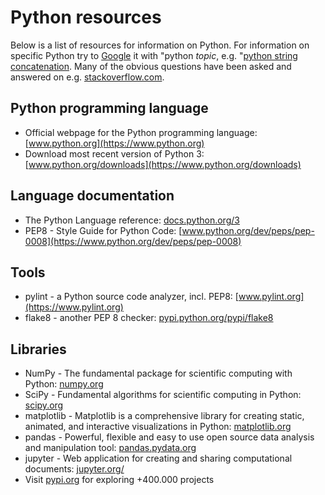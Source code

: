 # Python resources

Below is a list of resources for information on Python. For information on specific Python try to [Google](https://www.google.com/search?q=python) it with "python _topic_, e.g. "[python string concatenation](https://www.google.com/search?q=python+string+concatenation). Many of the obvious questions have been asked and answered on e.g. [stackoverflow.com](https://stackoverflow.com).

## Python programming language

* Official webpage for the Python programming language: 
  [www.python.org](https://www.python.org)
* Download most recent version of Python 3: 
  [www.python.org/downloads](https://www.python.org/downloads)

## Language documentation

* The Python Language reference: 
  [docs.python.org/3](https://docs.python.org/3)
* PEP8 - Style Guide for Python Code: 
  [www.python.org/dev/peps/pep-0008](https://www.python.org/dev/peps/pep-0008)

## Tools

* pylint - a Python source code analyzer, incl. PEP8:
  [www.pylint.org](https://www.pylint.org)
* flake8 - another PEP 8 checker:
  [pypi.python.org/pypi/flake8](https://pypi.python.org/pypi/flake8)

## Libraries

* NumPy - The fundamental package for scientific computing with Python:
  [numpy.org](https://numpy.org/) 
* SciPy -  Fundamental algorithms for scientific computing in Python:
  [scipy.org](https://scipy.org)
* matplotlib - Matplotlib is a comprehensive library for creating static, animated, and interactive visualizations in Python:
  [matplotlib.org](https://matplotlib.org)
* pandas - Powerful, flexible and easy to use open source data analysis and manipulation tool:
  [pandas.pydata.org](https://pandas.pydata.org/)
* jupyter - Web application for creating and sharing computational documents:
  [jupyter.org/](https://jupyter.org/)
* Visit [pypi.org](https://pypi.org) for exploring +400.000 projects
